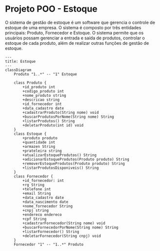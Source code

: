 # Projeto POO - Estoque 


O sistema de gestão de estoque é um software que gerencia o controle de estoque de uma
empresa. O sistema é composto por três entidades principais: Produto, Fornecedor e
Estoque. O sistema permite que os usuários possam gerenciar a entrada e saída de
produtos, controlar o estoque de cada produto, além de realizar outras funções de gestão
de estoque.


```mermaid
---
title: Estoque
---
classDiagram
    Produto "1..*" -- "1" Estoque
    
    class Produto {
        +id_produto int
        +codigo_produto int
        +nome_produto string
        +descricao string
        +id_fornecedor int
        +data_cadastro date
        +cadastrarProduto(String nome) void
        +buscarProdutosPorNome(String nome) String
        +listarProdutos() String
        +deletarProduto(int id) void
    }
    class Estoque {
        +produto produto
        +quantidade int
        +armazen String
        +prateleira string
        +atualizarEstoqueProdutos() String
        +adicionarEstoqueProdutos(Produto produto) String
        +removerEstoqueProdutos(Produto produto) String
        +listarProdutosDisponiveis() String
    }
    class Fornecedor {
        +id_fornecedor: int
        +rg String
        +telefone int
        +email String
        +data_cadastro date
        +data_nascimento date
        +nome_fornecedor String
        +cnpj string
        +endereco endereco
        +cpf String
        +cadastrarFornecedor(String nome) void
        +buscarFornecedorPorNome(String nome) String
        +listarFornecedor() String
        +deletarFornecedor(String cnpj) void
    }
    Fornecedor "1" -- "1..*" Produto
```

